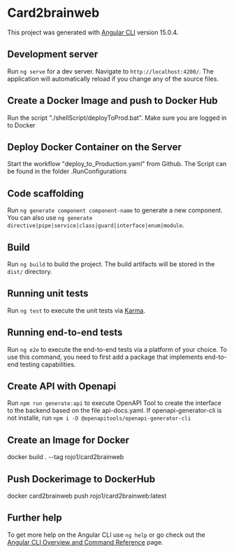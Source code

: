 # Card2brainweb

This project was generated with [Angular CLI](https://github.com/angular/angular-cli) version 15.0.4.

## Development server

Run `ng serve` for a dev server. Navigate to `http://localhost:4200/`. The application will automatically reload if you change any of the source files.

## Create a Docker Image and push to Docker Hub
Run the script "./shellScript/deployToProd.bat". Make sure you are logged in to Docker

## Deploy Docker Container on the Server
Start the workflow "deploy_to_Production.yaml" from Github. The Script can be found in the folder .RunConfigurations

## Code scaffolding

Run `ng generate component component-name` to generate a new component. You can also use `ng generate directive|pipe|service|class|guard|interface|enum|module`.

## Build

Run `ng build` to build the project. The build artifacts will be stored in the `dist/` directory.

## Running unit tests

Run `ng test` to execute the unit tests via [Karma](https://karma-runner.github.io).

## Running end-to-end tests

Run `ng e2e` to execute the end-to-end tests via a platform of your choice. To use this command, you need to first add a package that implements end-to-end testing capabilities.

## Create API with Openapi 

Run `npm run generate:api` to execute OpenAPI Tool to create the interface to the backend based on the file api-docs.yaml.
If openapi-generator-cli is not installe, run `npm i -D @openapitools/openapi-generator-cli`

## Create an Image for Docker
docker build  . --tag rojo1/card2brainweb

## Push Dockerimage to DockerHub
docker card2brainweb push rojo1/card2brainweb:latest

## Further help

To get more help on the Angular CLI use `ng help` or go check out the [Angular CLI Overview and Command Reference](https://angular.io/cli) page.
